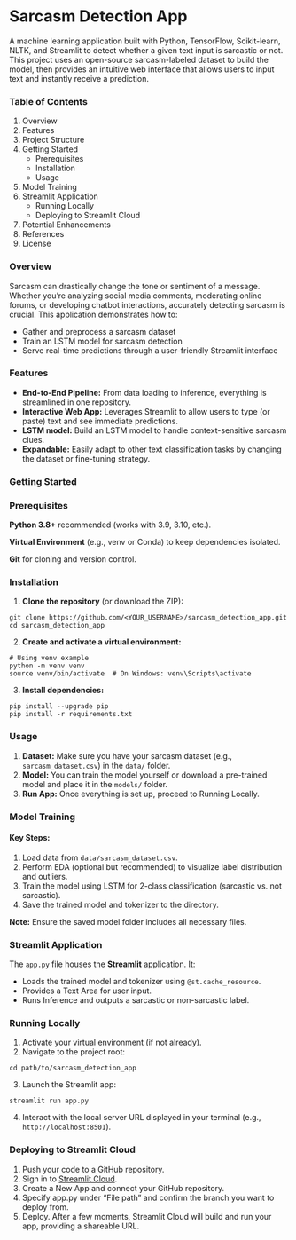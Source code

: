 # Sarcasm Detection App

A machine learning application built with Python, TensorFlow, Scikit-learn, NLTK, and Streamlit to detect whether a given text input is sarcastic or not. This project uses an open-source sarcasm-labeled dataset to build the model, then provides an intuitive web interface that allows users to input text and instantly receive a prediction.

### Table of Contents

1. Overview
2. Features
3. Project Structure
4. Getting Started
    - Prerequisites
    - Installation
    - Usage
5. Model Training
6. Streamlit Application
    - Running Locally
    - Deploying to Streamlit Cloud
7. Potential Enhancements
8. References
9. License


### Overview

Sarcasm can drastically change the tone or sentiment of a message. Whether you’re analyzing social media comments, moderating online forums, or developing chatbot interactions, accurately detecting sarcasm is crucial. This application demonstrates how to:

- Gather and preprocess a sarcasm dataset
- Train an LSTM model for sarcasm detection
- Serve real-time predictions through a user-friendly Streamlit interface

### Features

- **End-to-End Pipeline:** From data loading to inference, everything is streamlined in one repository.
- **Interactive Web App:** Leverages Streamlit to allow users to type (or paste) text and see immediate predictions.
- **LSTM model:** Build an LSTM model to handle context-sensitive sarcasm clues.
- **Expandable:** Easily adapt to other text classification tasks by changing the dataset or fine-tuning strategy.


### Getting Started
### Prerequisites
**Python 3.8+** recommended (works with 3.9, 3.10, etc.).

**Virtual Environment** (e.g., venv or Conda) to keep dependencies isolated.

**Git** for cloning and version control.

### Installation

1. **Clone the repository** (or download the ZIP):

```
git clone https://github.com/<YOUR_USERNAME>/sarcasm_detection_app.git
cd sarcasm_detection_app
```

2. **Create and activate a virtual environment:**
```
# Using venv example
python -m venv venv
source venv/bin/activate  # On Windows: venv\Scripts\activate

```

3. **Install dependencies:**
```
pip install --upgrade pip
pip install -r requirements.txt

```

### Usage

1. **Dataset:** Make sure you have your sarcasm dataset (e.g., `sarcasm_dataset.csv`) in the `data/` folder.
2. **Model:** You can train the model yourself or download a pre-trained model and place it in the `models/` folder.
3. **Run App:** Once everything is set up, proceed to Running Locally.

### Model Training
#### Key Steps:
1. Load data from `data/sarcasm_dataset.csv`.
2. Perform EDA (optional but recommended) to visualize label distribution and outliers.
3. Train the model using LSTM for 2-class classification (sarcastic vs. not sarcastic).
4. Save the trained model and tokenizer to the directory.

**Note:** Ensure the saved model folder includes all necessary files.

### Streamlit Application
The `app.py` file houses the **Streamlit** application. It:

- Loads the trained model and tokenizer using `@st.cache_resource`.
- Provides a Text Area for user input.
- Runs Inference and outputs a sarcastic or non-sarcastic label.

### Running Locally
1. Activate your virtual environment (if not already).
2. Navigate to the project root:
```
cd path/to/sarcasm_detection_app
```
3. Launch the Streamlit app:
```
streamlit run app.py
```

4. Interact with the local server URL displayed in your terminal (e.g., `http://localhost:8501`).


### Deploying to Streamlit Cloud
1. Push your code to a GitHub repository.
2. Sign in to [Streamlit Cloud](https://streamlit.io/).
3. Create a New App and connect your GitHub repository.
4. Specify app.py under “File path” and confirm the branch you want to deploy from.
5. Deploy. After a few moments, Streamlit Cloud will build and run your app, providing a shareable URL.

